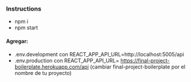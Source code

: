 ### Instructions
- npm i
- npm start

#### Agregar:
- .env.development con REACT_APP_API_URL=http://localhost:5005/api
- .env.production con REACT_APP_API_URL= https://final-project-boilerplate.herokuapp.com/api (cambiar final-project-boilerplate por el nombre de tu proyecto)